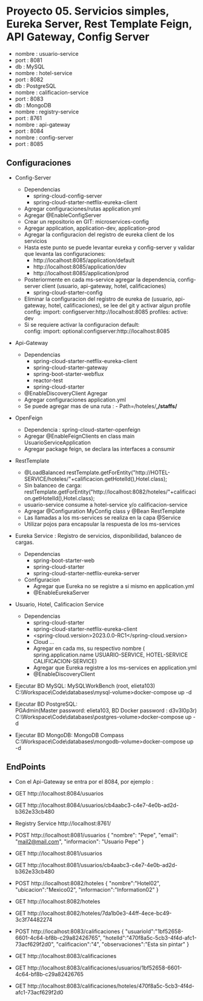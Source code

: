 # Proyecto 05. Servicios simples, Eureka Server, Rest Template Feign, API Gateway, Config Server
- nombre : usuario-service 
- port   : 8081
- db     : MySQL
- nombre : hotel-service 
- port   : 8082
- db     : PostgreSQL
- nombre : calificacion-service 
- port   : 8083
- db     : MongoDB
- nombre : registry-service 
- port   : 8761
- nombre : api-gateway
- port   : 8084
- nombre : config-server
- port   : 8085

## Configuraciones
- Config-Server
    - Dependencias
        -   spring-cloud-config-server
        -   spring-cloud-starter-netflix-eureka-client
    - Agregar configuraciones/rutas application.yml
    - Agregar @EnableConfigServer
    - Crear un repositorio en GIT: microservices-config
    - Agregar application, application-dev, application-prod
    - Agregar la configuracion del registro de eureka client de los servicios
    - Hasta este punto se puede levantar eureka y config-server y validar que levanta las configuraciones:
        -   http://localhost:8085/application/default
        -   http://localhost:8085/application/dev
        -   http://localhost:8085/application/prod
    - Posteriormente en cada ms-service agregar la dependencia, config-server client (usuario, api-gateway, hotel, calificaciones)
        -   spring-cloud-starter-config
    - Eliminar la configuracion del registro de eureka de (usuario, api-gateway, hotel, calificaciones), se lee del git y activar algun profile
        config:
            import: configserver:http://localhost:8085
        profiles:
            active: dev
    - Si se requiere activar la configuracion default:     
     config:
            import: optional:configserver:http://localhost:8085

- Api-Gateway
    - Dependencias
        -   spring-cloud-starter-netflix-eureka-client
        -   spring-cloud-starter-gateway
        -   spring-boot-starter-webflux
        -   reactor-test
        -   spring-cloud-starter
    - @EnableDiscoveryClient Agregar
    - Agregar configuraciones application.yml
    - Se puede agregar mas de una ruta : - Path=/hoteles/**,/staffs/**
- OpenFeign
    - Dependencia : spring-cloud-starter-openfeign
    - Agregar @EnableFeignClients en class main UsuarioServiceApplication
    - Agregar package feign, se declara las interfaces a consumir
- RestTemplate 
    -   @LoadBalanced restTemplate.getForEntity("http://HOTEL-SERVICE/hoteles/"+calificacion.getHotelId(),Hotel.class);
    -   Sin balanceo de carga: restTemplate.getForEntity("http://localhost:8082/hoteles/"+calificacion.getHotelId(),Hotel.class);
    -   usuario-service consume a hotel-service y/o calificacion-service
    -   Agregar @Configuration MyConfig class y @Bean RestTemplate
    -   Las llamadas a los ms-services se realiza en la capa @Service 
    -   Utilizar pojos para encapsular la respuesta de los ms-services
- Eureka Service : Registro de servicios, disponibilidad, balanceo de cargas.
    -   Dependencias 
        -   spring-boot-starter-web
        -   spring-cloud-starter
        -   spring-cloud-starter-netflix-eureka-server
    -   Configuracion
        -   Agregar que Eureka no se registre a si mismo en application.yml
        -   @EnableEurekaServer
- Usuario, Hotel, Calificacion Service
    -   Dependencias
        -   spring-cloud-starter
        -   spring-cloud-starter-netflix-eureka-client
        -   <spring-cloud.version>2023.0.0-RC1</spring-cloud.version>
        -   Cloud  <dependencyManagement>...
        -   Agregar en cada ms, su respectivo nombre ( spring.application.name USUARIO-SERVICE, HOTEL-SERVICE CALIFICACION-SERVICE)
        -   Agregar que Eureka  registre a los ms-services en application.yml
        -   @EnableDiscoveryClient
- Ejecutar BD MySQL: 
    MySQLWorkBench (root, elieta103)
    C:\Workspace\Code\databases\mysql-volume>docker-compose up -d
- Ejecutar BD PostgreSQL:   
    PGAdmin(Master password: elieta103, BD Docker password : d3v3l0p3r)
    C:\Workspace\Code\databases\postgres-volume>docker-compose up -d
- Ejecutar BD MongoDB: 
    MongoDB Compass
    C:\Workspace\Code\databases\mongodb-volume>docker-compose up -d


## EndPoints
- Con el Api-Gateway se entra por el 8084, por ejemplo :
- GET http://localhost:8084/usuarios
- GET http://localhost:8084/usuarios/cb4aabc3-c4e7-4e0b-ad2d-b362e33cb480

- Registry Service  http://localhost:8761/
- POST http://localhost:8081/usuarios
{   "nombre": "Pepe",
    "email": "mail2@mail.com",
    "informacion": "Usuario Pepe"
}
- GET http://localhost:8081/usuarios
- GET http://localhost:8081/usuarios/cb4aabc3-c4e7-4e0b-ad2d-b362e33cb480

- POST http://localhost:8082/hoteles
{   "nombre":"Hotel02",
    "ubicacion":"Mexico02",
    "informacion":"Information02"
}
- GET http://localhost:8082/hoteles
- GET http://localhost:8082/hoteles/7da1b0e3-44ff-4ece-bc49-3c3f74482274

- POST http://localhost:8083/calificaciones
{   "usuarioId":"1bf52658-6601-4c64-bf8b-c29a82426765",
    "hotelId":"470f8a5c-5cb3-4f4d-afc1-73acf629f2d0",
    "calificacion":"4",
    "observaciones":"Esta sin pintar"
}
- GET http://localhost:8083/calificaciones
- GET http://localhost:8083/calificaciones/usuarios/1bf52658-6601-4c64-bf8b-c29a82426765
- GET http://localhost:8083/calificaciones/hoteles/470f8a5c-5cb3-4f4d-afc1-73acf629f2d0